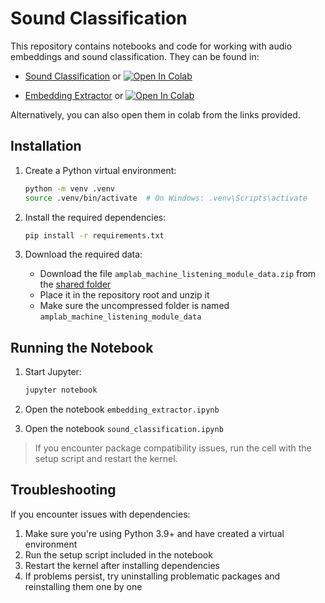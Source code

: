 # Sound Classification

This repository contains notebooks and code for working with audio embeddings and sound classification.
They can be found in:
- [Sound Classification](./sound_classification.ipynb) or <a target="_blank" href="https://colab.research.google.com/github/SidSaxena01/sound-classification/blob/main/AMPLAB%20Module%204%20-%20Sound%20classification.ipynb">
  <img src="https://colab.research.google.com/assets/colab-badge.svg" alt="Open In Colab"/>
</a>

- [Embedding Extractor](./embedding_extractor.ipynb) or <a target="_blank" href="https://colab.research.google.com/github/SidSaxena01/sound-classification/blob/main/AMPLAB%20Module%204%20-%20Embedding%20extractor.ipynb">
  <img src="https://colab.research.google.com/assets/colab-badge.svg" alt="Open In Colab"/>
</a>

Alternatively, you can also open them in colab from the links provided.

## Installation

1. Create a Python virtual environment:
   ```bash
   python -m venv .venv
   source .venv/bin/activate  # On Windows: .venv\Scripts\activate
   ```

2. Install the required dependencies:
   ```bash
   pip install -r requirements.txt
   ```

3. Download the required data:
   - Download the file `amplab_machine_listening_module_data.zip` from the [shared folder](https://drive.google.com/drive/folders/1FHEmzEXgBV1CCAWo_F3KDpw9QM5ecuZf?usp=sharing)
   - Place it in the repository root and unzip it
   - Make sure the uncompressed folder is named `amplab_machine_listening_module_data`

## Running the Notebook

1. Start Jupyter:
   ```bash
   jupyter notebook
   ```

2. Open the notebook `embedding_extractor.ipynb`
3. Open the notebook `sound_classification.ipynb`

> If you encounter package compatibility issues, run the cell with the setup script and restart the kernel.

## Troubleshooting

If you encounter issues with dependencies:

1. Make sure you're using Python 3.9+ and have created a virtual environment
2. Run the setup script included in the notebook
3. Restart the kernel after installing dependencies
4. If problems persist, try uninstalling problematic packages and reinstalling them one by one
